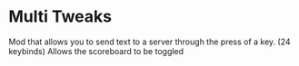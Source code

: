 # Multi Tweaks

Mod that allows you to send text to a server through the press of a key. (24 keybinds)
Allows the scoreboard to be toggled

